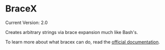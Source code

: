 # BraceX

Current Version: 2.0

Creates arbitrary strings via brace expansion much like Bash's.

To learn more about what bracex can do, read the [official documentation](https://facelessuser.github.io/bracex/).
